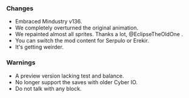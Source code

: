 ### Changes
- Embraced Mindustry v136.
- We completely overturned the original animation.
- We repainted almost all sprites. Thanks a lot, @EclipseTheOldOne .
- You can switch the mod content for Serpulo or Erekir.
- It's getting weirder.

### Warnings
- A preview version lacking test and balance.
- No longer support the saves with older Cyber IO.
- Do not talk with any block.
